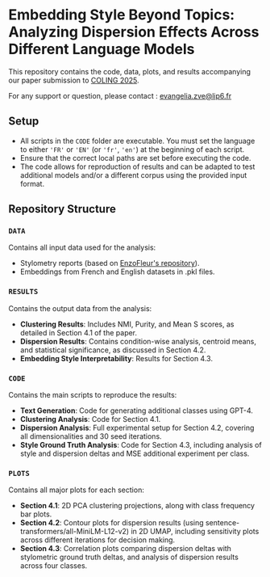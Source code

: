 # Embedding Style Beyond Topics: Analyzing Dispersion Effects Across Different Language Models

This repository contains the code, data, plots, and results accompanying our paper submission to [COLING 2025](https://coling2025.org).

For any support or question, please contact : evangelia.zve@lip6.fr

## Setup
- All scripts in the `CODE` folder are executable. You must set the language to either `'FR'` or `'EN'` (or `'fr'`, `'en'`) at the beginning of each script.
- Ensure that the correct local paths are set before executing the code.
- The code allows for reproduction of results and can be adapted to test additional models and/or a different corpus using the provided input format.
  
## Repository Structure

### `DATA`
Contains all input data used for the analysis:
- Stylometry reports (based on [EnzoFleur's repository](https://github.com/EnzoFleur/style_embedding_evaluation)).
- Embeddings from French and English datasets in .pkl files.

### `RESULTS`
Contains the output data from the analysis:
- **Clustering Results**: Includes NMI, Purity, and Mean S scores, as detailed in Section 4.1 of the paper.
- **Dispersion Results**: Contains condition-wise analysis, centroid means, and statistical significance, as discussed in Section 4.2.
- **Embedding Style Interpretability**: Results for Section 4.3.

### `CODE`
Contains the main scripts to reproduce the results:
- **Text Generation**: Code for generating additional classes using GPT-4.
- **Clustering Analysis**: Code for Section 4.1.
- **Dispersion Analysis**: Full experimental setup for Section 4.2, covering all dimensionalities and 30 seed iterations.
- **Style Ground Truth Analysis**: Code for Section 4.3, including analysis of style and dispersion deltas and MSE additional experiment per class.

### `PLOTS`
Contains all major plots for each section:
- **Section 4.1**: 2D PCA clustering projections, along with class frequency bar plots.
- **Section 4.2**: Contour plots for dispersion results (using sentence-transformers/all-MiniLM-L12-v2) in 2D UMAP, including sensitivity plots across different iterations for decision making.
- **Section 4.3**: Correlation plots comparing dispersion deltas with stylometric ground truth deltas, and analysis of dispersion results across four classes.

